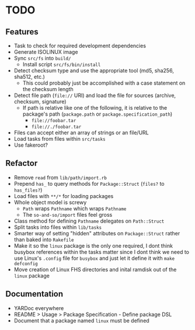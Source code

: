 # TODO

## Features

* Task to check for required development dependencies
* Generate ISOLINUX image
* Sync `src/fs` into `build/`
  * Install script `src/fs/bin/install`
* Detect checksum type and use the appropriate tool (md5, sha256, sha512, etc.)
  * This could probably just be accomplished with a case statement on the checksum length
* Detect file path (`file://` URI) and load the file for sources (archive, checksum, signature)
  * If path is relative like one of the following, it is relative to the package's path (`package.path` or `package.specification_path`)
    * `file://foobar.tar`
    * `file://./foobar.tar`
* Files can accept either an array of strings or an file/URL
* Load tasks from files within `src/tasks`
* Use fakeroot?

## Refactor

* Remove `read` from  `lib/path/import.rb`
* Prepend `has_` to query methods for `Package::Struct` (`files?` to `has_files?`)
* Load files with `**/*` for loading packages
* Whole object model is screwy
  * `Path` wraps `Pathname` which wraps `Pathname`
  * The `so-and-so/import` files feel gross
* Class method for defining `Pathname` delegates on `Path::Struct`
* Split tasks into files within `lib/tasks`
* Smarter way of setting "hidden" attributes on `Package::Struct` rather than baked into `Rakefile`
* Make it so the `linux` package is the only one required, I dont think busybox references within
  the tasks matter since I dont think we need to use Linux's `.config` file for `busybox` and just
  let it define it with `make defconfig`
* Move creation of Linux FHS directories and inital ramdisk out of the `linux` package

## Documentation

* YARDoc everywhere
* README > Usage > Package Specification - Define package DSL
* Document that a package named `linux` must be defined

